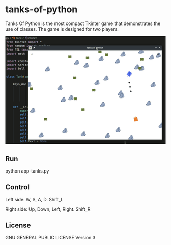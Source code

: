 # tanks-of-python

Tanks Of Python is the most compact Tkinter game that demonstrates the use of classes. The game is designed for two players.

![screenshot](https://github.com/skosachiov/tanks-of-python/blob/main/screenshot.png)

## Run

python app-tanks.py

## Control

Left side:
W, S, A, D. Shift_L

Right side:
Up, Down, Left, Right. Shift_R

## License

GNU GENERAL PUBLIC LICENSE Version 3